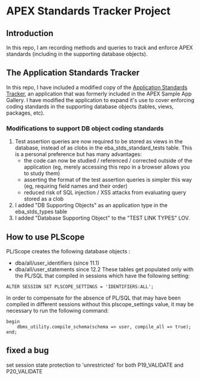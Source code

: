 # APEX Standards Tracker Project

## Introduction

In this repo, I am recording methods and queries to track and enforce APEX standards (including in the supporting database objects).

## The Application Standards Tracker

In this repo, I have included a modified copy of the [Application Standards Tracker](apex/f130.sql), an application that was formerly included in the APEX Sample App Gallery. I have modified the application to expand it's use to cover enforcing coding standards in the supporting database objects (tables, views, packages, etc).

### Modifications to support DB object coding standards

1. Test assertion queries are now required to be stored as views in the database, instead of as clobs in the eba_stds_standard_tests table. This is a personal preference but has many advantages:
    - the code can now be studied / referenced / corrected outside of the application (eg, merely accessing this repo in a browser allows you to study them)
    - asserting the format of the test assertion queries is simpler this way (eg, requiring field names and their order)
    - reduced risk of SQL injection / XSS attacks from evaluating query stored as a clob
2. I added "DB Supporting Objects" as an application type in the eba_stds_types table
3. I added "Database Supporting Object" to the "TEST LINK TYPES" LOV.

## How to use PLScope


PL/Scope creates the following database objects : 
- dba/all/user_identifiers (since 11.1)
- dba/all/user_statements since 12.2
These tables get populated only with the PL/SQL that compiled in sessions which have the following setting:
```
ALTER SESSION SET PLSCOPE_SETTINGS = 'IDENTIFIERS:ALL';
```
In order to compensate for the absence of PL/SQL that may have been compiled in different sessions without this plscope_settings value, it may be necessary to run the following command:
```
begin
    dbms_utility.compile_schema(schema => user, compile_all => true);
end;
```

## fixed a bug
set session state protection to 'unrestricted' for both P19_VALIDATE and P20_VALIDATE